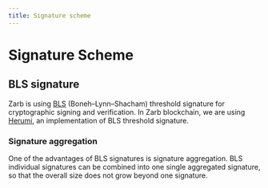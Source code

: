 ```yaml
---
title: Signature scheme
---
```


# Signature Scheme

## BLS signature

Zarb is using [BLS](https://datatracker.ietf.org/doc/draft-irtf-cfrg-bls-signature/)
(Boneh–Lynn–Shacham) threshold signature for cryptographic signing and verification. In Zarb
blockchain, we are using [Herumi](https://github.com/herumi/bls), an implementation of BLS threshold
signature.

### Signature aggregation

One of the advantages of BLS signatures is signature aggregation. BLS individual signatures can be
combined into one single aggregated signature, so that the overall size does not grow beyond one
signature.
